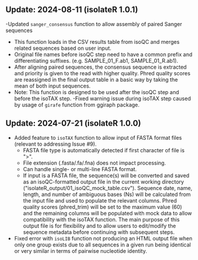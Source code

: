 ## Update: 2024-08-11 (isolateR 1.0.1)
-Updated <code>sanger_consensus</code> function to allow assembly of paired Sanger sequences
  - This function loads in the CSV results table from isoQC and merges related sequences based on user input. 
  - Original file names before isoQC step need to have a common prefix and differentiating suffixes. (e.g. SAMPLE_01_F.ab1, SAMPLE_01_R.ab1).
  - After aligning paired sequences, the consensus sequence is extracted and priority is given to the read with higher quality. Phred quality scores are reassigned in the final output table in a basic way by taking the mean of both input sequences.
  - Note: This function is designed to be used after the isoQC step and before the isoTAX step.
-Fixed warning issue during isoTAX step caused by  usage of <code>girafe</code> function from ggiraph package.


## Update: 2024-07-21 (isolateR 1.0.0)
- Added feature to <code>isoTAX</code> function to allow input of FASTA format files (relevant to addressing Issue #9). 
  - FASTA file type is automatically detected if first character of file is ">". 
  - File extension (.fasta/.fa/.fna) does not impact processing.
  - Can handle single- or multi-line FASTA format. 
  - If input is a FASTA file, the sequence(s) will be converted and saved as an isoQC-formatted output file in the current working directory ("isolateR_output/01_isoQC_mock_table.csv"). Sequence date, name, length, and number of ambiguous bases (Ns) will be calculated from the input file and used to populate the relevant columns. Phred quality scores (phred_trim) will be set to the maximum value (60) and the remaining columns will be populated with mock data to allow compatibility with the isoTAX function. The main purpose of this output file is for flexibility and to allow users to edit/modify the sequence metadata before continuing with subsequent steps.
- Fixed error with <code>isoLIB</code> function not producing an HTML output file when only one group exists due to all sequences in a given run being identical or very similar in terms of pairwise nucleotide identity.